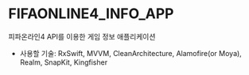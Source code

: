 # FIFAONLINE4_INFO_APP
피파온라인4 API를 이용한 게임 정보 애플리케이션

* 사용할 기술: RxSwift, MVVM, CleanArchitecture, Alamofire(or Moya), Realm, SnapKit, Kingfisher
